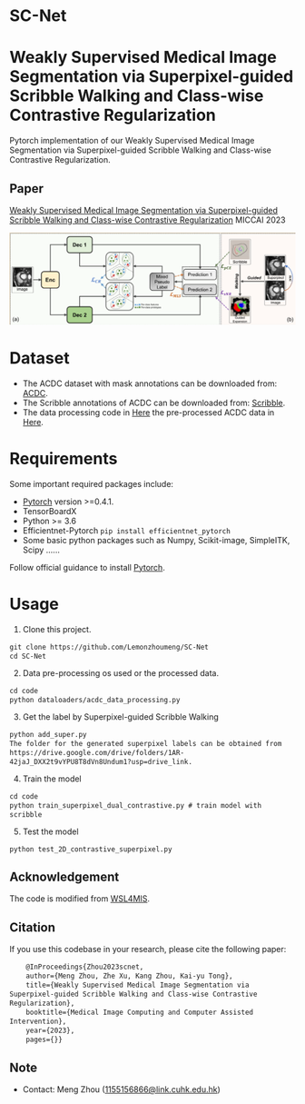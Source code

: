 # SC-Net
# Weakly Supervised Medical Image Segmentation via Superpixel-guided Scribble Walking and Class-wise Contrastive Regularization

Pytorch implementation of our Weakly Supervised Medical Image Segmentation via Superpixel-guided Scribble Walking and Class-wise Contrastive Regularization. <br/>

## Paper
[Weakly Supervised Medical Image Segmentation via Superpixel-guided Scribble Walking and Class-wise Contrastive Regularization](https://github.com/Lemonzhoumeng/SC-Net) MICCAI 2023
<p align="center">
  <img src="Framework.png">
</p>

# Dataset
* The ACDC dataset with mask annotations can be downloaded from: [ACDC](https://www.creatis.insa-lyon.fr/Challenge/acdc/databases.html).
* The Scribble annotations of ACDC can be downloaded from: [Scribble](https://gvalvano.github.io/wss-multiscale-adversarial-attention-gates/data).
* The data processing code in [Here](https://github.com/Luoxd1996/WSL4MIS/blob/main/code/dataloaders/acdc_data_processing.py)  the pre-processed ACDC data in [Here](https://github.com/HiLab-git/WSL4MIS/tree/main/data/ACDC).

# Requirements
Some important required packages include:
* [Pytorch][torch_link] version >=0.4.1.
* TensorBoardX
* Python >= 3.6 
* Efficientnet-Pytorch `pip install efficientnet_pytorch`
* Some basic python packages such as Numpy, Scikit-image, SimpleITK, Scipy ......

Follow official guidance to install [Pytorch][torch_link].

[torch_link]:https://pytorch.org/

# Usage

1. Clone this project.
```
git clone https://github.com/Lemonzhoumeng/SC-Net
cd SC-Net
```
2. Data pre-processing os used or the processed data.
```
cd code
python dataloaders/acdc_data_processing.py
```
3. Get the label by Superpixel-guided Scribble Walking
```
python add_super.py
The folder for the generated superpixel labels can be obtained from https://drive.google.com/drive/folders/1AR-42jaJ_DXX2t9vYPU8T8dVn8Undum1?usp=drive_link.
```
4.  Train the model
```
cd code
python train_superpixel_dual_contrastive.py # train model with scribble 
```

5. Test the model
```
python test_2D_contrastive_superpixel.py
```

## Acknowledgement
The code  is modified from [WSL4MIS](https://github.com/HiLab-git/WSL4MIS). 
## Citation
 If you use this codebase in your research, please cite the following paper:

		@InProceedings{Zhou2023scnet,
		author={Meng Zhou, Zhe Xu, Kang Zhou, Kai-yu Tong},
		title={Weakly Supervised Medical Image Segmentation via Superpixel-guided Scribble Walking and Class-wise Contrastive Regularization},
		booktitle={Medical Image Computing and Computer Assisted Intervention},
		year={2023},
		pages={}}

## Note
* Contact: Meng Zhou (1155156866@link.cuhk.edu.hk)
